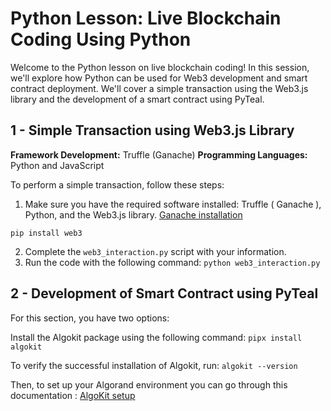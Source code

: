 # Python Lesson: Live Blockchain Coding Using Python

Welcome to the Python lesson on live blockchain coding! In this session, we'll explore how Python can be used for Web3 development and smart contract deployment. We'll cover a simple transaction using the Web3.js library and the development of a smart contract using PyTeal.

## 1 - Simple Transaction using Web3.js Library

**Framework Development:** Truffle (Ganache)
**Programming Languages:** Python and JavaScript

To perform a simple transaction, follow these steps:

1. Make sure you have the required software installed: Truffle ( Ganache ), Python, and the Web3.js library.
[Ganache installation](https://trufflesuite.com/ganache/)

`pip install web3`

2. Complete the `web3_interaction.py` script with your information.
3. Run the code with the following command:
   `python web3_interaction.py`

## 2 - Development of Smart Contract using PyTeal

For this section, you have two options:

Install the Algokit package using the following command:
`pipx install algokit`

To verify the successful installation of Algokit, run:
`algokit --version`


Then, to set up your Algorand environment you can go through this documentation : [AlgoKit setup](https://developer.algorand.org/docs/get-started/algokit/)

